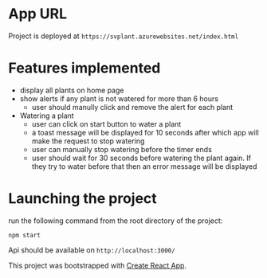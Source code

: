 # App URL

Project is deployed at `https://svplant.azurewebsites.net/index.html`

# Features implemented

- display all plants on home page
- show alerts if any plant is not watered for more than 6 hours
  - user should manully click and remove the alert for each plant
- Watering a plant
  - user can click on start button to water a plant
  - a toast message will be displayed for 10 seconds after which app will make the request to stop watering
  - user can manually stop watering before the timer ends
  - user should wait for 30 seconds before watering the plant again. If they try to water before that then an error message will be displayed

# Launching the project

run the following command from the root directory of the project:

`npm start`

Api should be available on `http://localhost:3000/`

This project was bootstrapped with [Create React App](https://github.com/facebook/create-react-app).
